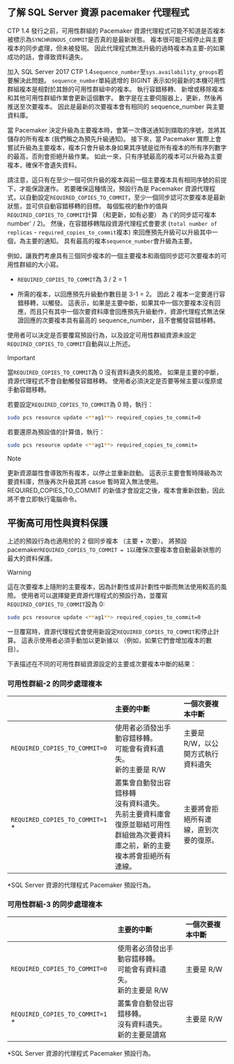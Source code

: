 ## <a name="pacemakerNotify"></a>了解 SQL Server 資源 pacemaker 代理程式

CTP 1.4 發行之前，可用性群組的 Pacemaker 資源代理程式可能不知道是否複本被標示為`SYNCHRONOUS_COMMIT`是否真的是最新狀態。 複本很可能已經停止與主要複本的同步處理，但未被發現。 因此代理程式無法升級的過時複本為主要-的如果成功的話，會導致資料遺失。 

加入 SQL Server 2017 CTP 1.4`sequence_number`至`sys.availability_groups`若要解決此問題。 `sequence_number`單純遞增的 BIGINT 表示如何最新的本機可用性群組複本是相對於其餘的可用性群組中的複本。 執行容錯移轉、 新增或移除複本和其他可用性群組作業會更新這個數字。 數字是在主要伺服器上，更新，然後再推送至次要複本。 因此是最新的次要複本會有相同的 sequence_number 與主要資料庫。 

當 Pacemaker 決定升級為主要複本時，會第一次傳送通知到擷取的序號，並將其儲存的所有複本 (我們稱之為預先升級通知)。 接下來，當 Pacemaker 實際上會嘗試升級為主要複本，複本只會升級本身如果其序號是從所有複本的所有序列數字的最高，否則會拒絕升級作業。 如此一來，只有序號最高的複本可以升級為主要複本，確保不會遺失資料。 

請注意，這只有在至少一個可供升級的複本與前一個主要複本具有相同序號的前提下，才能保證運作。 若要確保這種情況，預設行為是 Pacemaker 資源代理程式，以自動設定`REQUIRED_COPIES_TO_COMMIT`，至少一個同步認可次要複本是最新狀態，並可供自動容錯移轉的目標。 每個監視的動作的值與`REQUIRED_COPIES_TO_COMMIT`計算 （和更新，如有必要） 為 ('的同步認可複本 number' / 2)。 然後，在容錯移轉階段資源代理程式會要求 (`total number of replicas`  -  `required_copies_to_commit`複本) 來回應預先升級可以升級其中一個，為主要的通知。 具有最高的複本`sequence_number`會升級為主要。 

例如，讓我們考慮具有三個同步複本的一個主要複本和兩個同步認可次要複本的可用性群組的大小寫。

- `REQUIRED_COPIES_TO_COMMIT`為 3 / 2 = 1

- 所需的複本，以回應預先升級動作數目是 3-1 = 2。 因此 2 複本一定要進行容錯移轉，以觸發。 這表示，如果是主要中斷，如果其中一個次要複本沒有回應，而且只有其中一個次要資料庫會回應預先升級動作，資源代理程式無法保證回應的次要複本具有最高的 sequence_number，且不會觸發容錯移轉。

使用者可以決定是否要覆寫預設行為，以及設定可用性群組資源未設定`REQUIRED_COPIES_TO_COMMIT`自動與以上所述。

>[!IMPORTANT]
>當`REQUIRED_COPIES_TO_COMMIT`為 0 沒有資料遺失的風險。 如果是主要的中斷，資源代理程式不會自動觸發容錯移轉。 使用者必須決定是否要等候主要以復原或手動容錯移轉。

若要設定`REQUIRED_COPIES_TO_COMMIT`為 0 時，執行：

```bash
sudo pcs resource update <**ag1**> required_copies_to_commit=0
```

若要還原為預設值的計算值，執行：

```bash
sudo pcs resource update <**ag1**> required_copies_to_commit=
```

>[!NOTE]
>更新資源屬性會導致所有複本，以停止並重新啟動。 這表示主要會暫時降級為次要資料庫，然後再次升級其將 casue 暫時寫入無法使用。 REQUIRED_COPIES_TO_COMMIT 的新值才會設定之後，複本會重新啟動，因此將不會立即執行電腦命令。

## <a name="balancing-high-availability-and-data-protection"></a>平衡高可用性與資料保護 

上述的預設行為也適用於的 2 個同步複本 （主要 + 次要）。 將預設 pacemaker`REQUIRED_COPIES_TO_COMMIT = 1`以確保次要複本會自動最新狀態的最大的資料保護。  

>[!WARNING]
>這在次要複本上隨附的主要複本，因為計劃性或非計劃性中斷而無法使用較高的風險。 使用者可以選擇變更資源代理程式的預設行為，並覆寫`REQUIRED_COPIES_TO_COMMIT`設為 0:

```bash
sudo pcs resource update <**ag1**> required_copies_to_commit=0
```

一旦覆寫時，資源代理程式會使用新設定`REQUIRED_COPIES_TO_COMMIT`和停止計算。 這表示使用者必須手動加以更新據以 （例如，如果它們會增加複本的數目）。

下表描述在不同的可用性群組資源設定的主要或次要複本中斷的結果：

### <a name="availability-group---2-sync-replicas"></a>可用性群組-2 的同步處理複本

| |主要的中斷 |一個次要複本中斷
|:---|:--- |:--- |
|`REQUIRED_COPIES_TO_COMMIT=0`|使用者必須發出手動容錯移轉。 <br>可能會有資料遺失。<br> 新的主要是 R/W |主要是 R/W，以公開方式執行資料遺失
|`REQUIRED_COPIES_TO_COMMIT=1` * |叢集會自動發出容錯移轉 <br>沒有資料遺失。 <br> 先前主要資料庫會復原並聯結可用性群組做為次要資料庫之前，新的主要複本將會拒絕所有連線。 |主要將會拒絕所有連線，直到次要的復原。

\*SQL Server 資源的代理程式 Pacemaker 預設行為。

### <a name="availability-group---3-sync-replicas"></a>可用性群組-3 的同步處理複本

| |主要的中斷 |一個次要複本中斷
|:---|:--- |:--- |
|`REQUIRED_COPIES_TO_COMMIT=0`|使用者必須發出手動容錯移轉。 <br>可能會有資料遺失。 <br>新的主要是 R/W |主要是 R/W
|`REQUIRED_COPIES_TO_COMMIT=1` * |叢集會自動發出容錯移轉。 <br>沒有資料遺失。 <br>新的主要是讀寫 |主要是 R/W 

\*SQL Server 資源的代理程式 Pacemaker 預設行為。